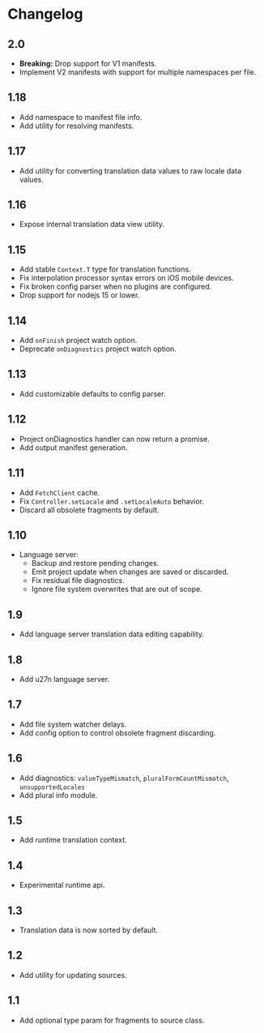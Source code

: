 # Changelog

## 2.0
+ **Breaking:** Drop support for V1 manifests.
+ Implement V2 manifests with support for multiple namespaces per file.

## 1.18
+ Add namespace to manifest file info.
+ Add utility for resolving manifests.

## 1.17
+ Add utility for converting translation data values to raw locale data values.

## 1.16
+ Expose internal translation data view utility.

## 1.15
+ Add stable `Context.T` type for translation functions.
+ Fix interpolation processor syntax errors on iOS mobile devices.
+ Fix broken config parser when no plugins are configured.
+ Drop support for nodejs 15 or lower.

## 1.14
+ Add `onFinish` project watch option.
+ Deprecate `onDiagnostics` project watch option.

## 1.13
+ Add customizable defaults to config parser.

## 1.12
+ Project onDiagnostics handler can now return a promise.
+ Add output manifest generation.

## 1.11
+ Add `FetchClient` cache.
+ Fix `Controller.setLocale` and `.setLocaleAuto` behavior.
+ Discard all obsolete fragments by default.

## 1.10
+ Language server:
  + Backup and restore pending changes.
  + Emit project update when changes are saved or discarded.
  + Fix residual file diagnostics.
  + Ignore file system overwrites that are out of scope.

## 1.9
+ Add language server translation data editing capability.

## 1.8
+ Add u27n language server.

## 1.7
+ Add file system watcher delays.
+ Add config option to control obsolete fragment discarding.

## 1.6
+ Add diagnostics: `valueTypeMismatch`, `pluralFormCountMismatch`, `unsupportedLocales`
+ Add plural info module.

## 1.5
+ Add runtime translation context.

## 1.4
+ Experimental runtime api.

## 1.3
+ Translation data is now sorted by default.

## 1.2
+ Add utility for updating sources.

## 1.1
+ Add optional type param for fragments to source class.
